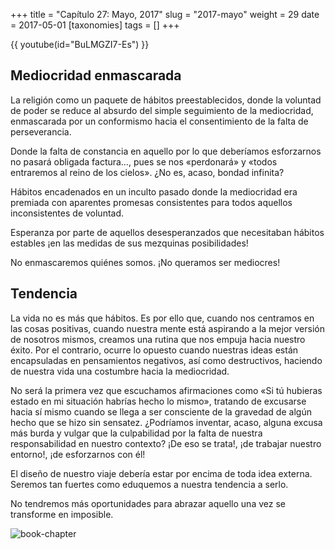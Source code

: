 +++
title = "Capítulo 27: Mayo, 2017"
slug = "2017-mayo"
weight = 29
date = 2017-05-01
[taxonomies]
tags = []
+++

{{ youtube(id="BuLMGZI7-Es") }}

## Mediocridad enmascarada

La religión como un paquete de hábitos preestablecidos, donde la voluntad de poder se reduce al absurdo del simple seguimiento de la mediocridad, enmascarada por un conformismo hacia el consentimiento de la falta de perseverancia.

Donde la falta de constancia en aquello por lo que deberíamos esforzarnos no pasará obligada factura…, pues se nos «perdonará» y «todos entraremos al reino de los cielos». ¿No es, acaso, bondad infinita?

Hábitos encadenados en un inculto pasado donde la mediocridad era premiada con aparentes promesas consistentes para todos aquellos inconsistentes de voluntad.

Esperanza por parte de aquellos desesperanzados que necesitaban hábitos estables ¡en las medidas de sus mezquinas posibilidades!

No enmascaremos quiénes somos. ¡No queramos ser mediocres!


## Tendencia

La vida no es más que hábitos. Es por ello que, cuando nos centramos en las cosas positivas, cuando nuestra mente está aspirando a la mejor versión de nosotros mismos, creamos una rutina que nos empuja hacia nuestro éxito.  Por el contrario, ocurre lo opuesto cuando nuestras ideas están encapsuladas en pensamientos negativos, así como destructivos, haciendo de nuestra vida una costumbre hacia la mediocridad.

No será la primera vez que escuchamos afirmaciones como «Si tú hubieras estado en mi situación habrías hecho lo mismo», tratando de excusarse hacia sí mismo cuando se llega a ser consciente de la gravedad de algún hecho que se hizo sin sensatez. ¿Podríamos inventar, acaso, alguna excusa más burda y vulgar que la culpabilidad por la falta de nuestra responsabilidad en nuestro contexto? ¡De eso se trata!, ¡de trabajar nuestro entorno!, ¡de esforzarnos con él!

El diseño de nuestro viaje debería estar por encima de toda idea externa. Seremos tan fuertes como eduquemos a nuestra tendencia a serlo.

No tendremos más oportunidades para abrazar aquello una vez se transforme en imposible. 

![book-chapter](/images/books/oeur/27.jpg)
